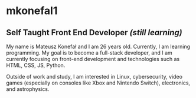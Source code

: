 # mkonefal1
## Self Taught Front End Developer _(still learning)_

My name is Mateusz Konefał and I am 26 years old. Currently, I am learning programming. My goal is to become a full-stack developer, and I am currently focusing on front-end development and technologies such as HTML, CSS, JS, Python. 

Outside of work and study, I am interested in Linux, cybersecurity, video games (especially on consoles like Xbox and Nintendo Switch), electronics, and astrophysics.
